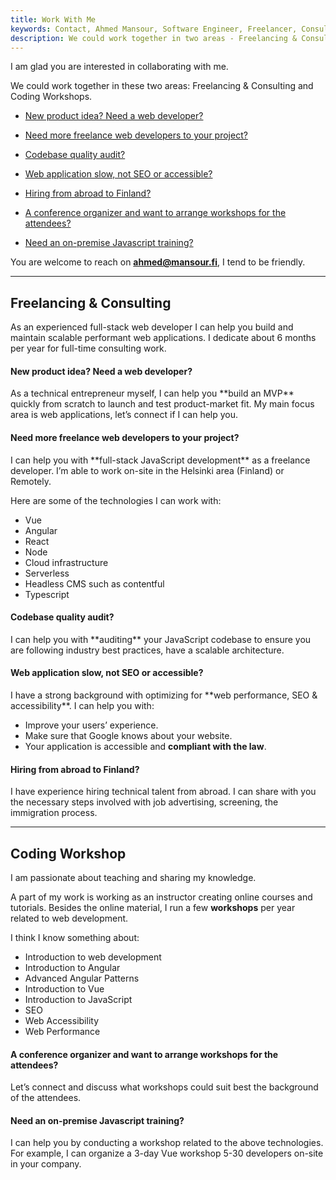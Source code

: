 ```yaml
---
title: Work With Me
keywords: Contact, Ahmed Mansour, Software Engineer, Freelancer, Consultant, Web Developer, Workshops, Code instructor, Teacher, Angular, Vue, React, Finland, Frontend, Conference speaker,  Freelancer.
description: We could work together in two areas - Freelancing & Consulting and Coding Workshops.
---
```


I am glad you are interested in collaborating with me.

We could work together in these two areas: <span class="highlight">Freelancing & Consulting</span> and <span class="highlight">Coding Workshops</span>.

- <a href="#new-product">New product idea? Need a web developer?</a>
- <a href="#freelancer">Need more freelance web developers to your project?</a>
- <a href="#auditing">Codebase quality audit?</a>
- <a href="#optimization">Web application slow, not SEO or accessible?</a>
- <a href="#hiring">Hiring from abroad to Finland?</a>

- <a href="#conference">A conference organizer and want to arrange workshops for the attendees?</a>
- <a href="#onsite-training">Need an on-premise Javascript training?</a>

You are welcome to reach on <strong>ahmed@mansour.fi</strong>, I tend to be friendly.

<hr/>

<h2 id="consulting">Freelancing & Consulting</h2>

As an experienced full-stack web developer I can help you build and maintain scalable performant web applications. I dedicate about 6 months per year for full-time consulting work.

<h4 id="new-product">New product idea? Need a web developer?</h4>
As a technical entrepreneur myself, I can help you **build an MVP** quickly from scratch to launch and test product-market fit. My main focus area is web applications, let’s connect if I can help you.

<h4 id="freelancer">Need more freelance web developers to your project?</h4>
I can help you with **full-stack JavaScript development** as a freelance developer. I’m able to work on-site in the Helsinki area (Finland) or Remotely.

Here are some of the technologies I can work with:

- Vue
- Angular
- React
- Node
- Cloud infrastructure
- Serverless
- Headless CMS such as contentful
- Typescript

<h4 id="auditing">Codebase quality audit?</h4>
I can help you with **auditing** your JavaScript codebase to ensure you are following industry best practices, have a scalable architecture.

<h4 id="optimization">Web application slow, not SEO or accessible?</h4>
I have a strong background with optimizing for **web performance, SEO & accessibility**. I can help you with:

- Improve your users’ experience.
- Make sure that Google knows about your website.
- Your application is accessible and **compliant with the law**.

<h4 id="hiring"> Hiring from abroad to Finland?</h4>

I have experience hiring technical talent from abroad. I can share with you the necessary steps involved with job advertising, screening, the immigration process.

<hr/>

<h2 id="teaching">Coding Workshop</h2>

I am passionate about teaching and sharing my knowledge.

A part of my work is working as an instructor creating online courses and tutorials. Besides the online material, I run a few **workshops** per year related to web development.

I think I know something about:

- Introduction to web development
- Introduction to Angular
- Advanced Angular Patterns
- Introduction to Vue
- Introduction to JavaScript
- SEO
- Web Accessibility
- Web Performance

<h4 id="conference">A conference organizer and want to arrange workshops for the attendees?</h4>
Let’s connect and discuss what workshops could suit best the background of the attendees.

<h4 id="onsite-training">Need an on-premise Javascript training?</h4>
I can help you by conducting a workshop related to the above technologies. For example, I can organize a 3-day Vue workshop 5-30 developers on-site in your company.

